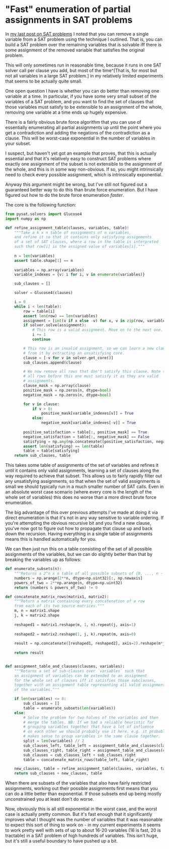 # "Fast" enumeration of partial assignments in SAT problems

In [my last post on SAT problems](https://notebook.drmaciver.com/posts/2024-09-22-14:28.html) I noted that you can
remove a single variable from a SAT problem using the technique I outlined. That is, you can build a SAT problem
over the remaining variables that is solvable iff there is some assignment of the removed variable that satisfies
the original problem.

This will only sometimes run in reasonable
time, because it runs in one SAT solver call per clause you add, but most of the time^[That is, for most
 but not all variables in a large SAT problem.] in my relatively limited experiments that seems to be actually
quite small.

One open question I have is whether you can do better than removing one variable at a time. In particular, if you have
some very small subset of the variables of a SAT problem, and you want to find the set of clauses that those variables
must satisfy to be extensible to an assignment of the whole, removing one variable at a time ends up hugely expensive.

There is a fairly obvious brute force algorithm that you can use of essentially enumerating all partial assignments
up until the point where you get a contradiction and adding the negations of the contradiction as a clause. This will
be worst-case exponential in the number of variables in your subset.

I suspect, but haven't yet got an example that proves, that this is actually essential and that it's relatively easy
to construct SAT problems where exactly one assignment of the subset is not extensible to the assignment of the whole,
and this is in some way non-obvious. If so, you might intrinsically need to check every possible assignment, which is
intrinsically exponential.

Anyway this argument might be wrong, but I've still not figured out a guaranteed better way to do this than brute force
enumeration. But I have figured out how to do the brute force enumeration *faster*.

The core is the following function:

```python
from pysat.solvers import Glucose4
import numpy as np

def refine_assignment_table(clauses, variables, table):
    """Take a k x n table of assignments of n variables,
    and refine it so that it contains only satisfying assignments
    of a set of SAT clauses, where a row in the table is interpreted
    such that row[i] is the assigned value of variables[i]."""
    
    n = len(variables)
    assert table.shape[1] == n
    
    variables = np.array(variables)
    variable_indexes = {v: i for i, v in enumerate(variables)}

    sub_clauses = []

    solver = Glucose4(clauses)

    i = 0
    while i < len(table):
        row = table[i]
        assert len(row) == len(variables)
        assignment = [int(v if x else -v) for x, v in zip(row, variables)]
        if solver.solve(assignment):
            # This row is a valid assignment. Move on to the next one.
            i += 1
            continue

        # This row is an invalid assignment, so we can learn a new clause
        # from it by extracting an unsatisfying core.
        clause = [-v for v in solver.get_core()]
        sub_clauses.append(clause)

        # We now remove all rows that don't satisfy this clause. Note that
        # all rows before this one must satisfy it as they are valid
        # assignments.
        clause_mask = np.array(clause)
        positive_mask = np.zeros(n, dtype=bool)
        negative_mask = np.zeros(n, dtype=bool)

        for v in clause:
            if v > 0:
                positive_mask[variable_indexes[v]] = True
            else:
                negative_mask[variable_indexes[-v]] = True
                
        positive_satisfaction = table[:, positive_mask] == True
        negative_satisfaction = table[:, negative_mask] == False        
        satisfying = np.any(np.concatenate([positive_satisfaction, negative_satisfaction], axis=1), axis=1)
        assert len(satisfying) == len(table)
        table = table[satisfying]
    return sub_clauses, table
```

This takes some table of assignments of the set of variables and refines it until it contains only valid assignments,
learning a set of clauses along the way required to achieve that subset. This allows us to fairly rapidly filter
out any unsatisfying assignments, so that when the set of valid assignments is small we should typically run in
a much smaller number of SAT calls. Even in an absolute worst case scenario (where every core is the length of the
whole set of variables) this does no worse than a more direct brute force enumeration.

The big advantage of this over previous attempts I've made at doing it via direct enumeration is that it's not in any
way sensitive to variable ordering. If you're attempting the obvious recursive bit and you find a new clause, you've
now got to figure out how to propagate that clause up and back down the recursion. Having everything in a single
table of assignments means this is handled automatically for you.

We can then just run this on a table consisting of the set of all possible assignments of the variables,
but we can do slightly better than that by breaking the variables up as follows:

```python
def enumerate_subsets(n):
    """Returns a 2^n x n table of all possible subsets of {0, ..., n - 1}"""
    numbers = np.arange(2**n, dtype=np.uint32)[:, np.newaxis]
    powers_of_two = 2**np.arange(n, dtype=np.uint32)
    return (numbers & powers_of_two) != 0

def concatenate_matrix_rows(matrix1, matrix2):
    """Return a matrix containing every concatenation of a row
    from each of its two source matrices."""
    m, n = matrix1.shape
    j, k = matrix2.shape
    
    reshaped1 = matrix1.reshape(m, 1, n).repeat(j, axis=1)
    
    reshaped2 = matrix2.reshape(1, j, k).repeat(m, axis=0)
    
    result = np.concatenate([reshaped1, reshaped2], axis=2).reshape(m*j, n+k)
    
    return result


def assignment_table_and_clauses(clauses, variables):
    """Returns a set of sub-clauses over `variables` such that
    an assignment of variables can be extended to an assignment
    for the whole set of clauses iff it satisfies those subclauses,
    together with an assignment table representing all valid assignments
    of the variables."""

    if len(variables) <= 8:
        sub_clauses = []
        table = enumerate_subsets(len(variables))
    else:
        # Solve the problem for two halves of the variables and then
        # merge the tables. NB: If we had a reliable heuristic for
        # grouping variables together that have a lot of influence
        # on each other we should probably use it here. e.g. it probably
        # makes sense to group variables in the same clause together.
        split = len(variables) // 2
        sub_clauses_left, table_left = assignment_table_and_clauses(clauses, variables[:split])
        sub_clauses_right, table_right = assignment_table_and_clauses(clauses, variables[split:])
        sub_clauses = cub_clauses_left + sub_clauses_right
        table = concatenate_matrix_rows(table_left, table_right)

    new_clauses, table = refine_assignment_table(clauses, variables, table)
    return sub_clauses + new_clauses, table
```

When there are subsets of the variables that also have fairly restricted assignments, working out
their possible assignments first means that you can do a little better than exponential. If
those subsets end up being mostly unconstrained you at least don't do worse.

Now, obviously this is all still exponential in the worst case, and the worst case is actually pretty
common. But it's fast enough that it significantly improves what I thought was the number of variables
that it was reasonable to expect this sort of thing to work on - in my current experiments it seems to
work pretty well with sets of up to about 16-20 variables (16 is fast, 20 is tractable) in a SAT problem
of high hundreds of variables. This isn't huge, but it's still a useful boundary to have pushed up a bit.
